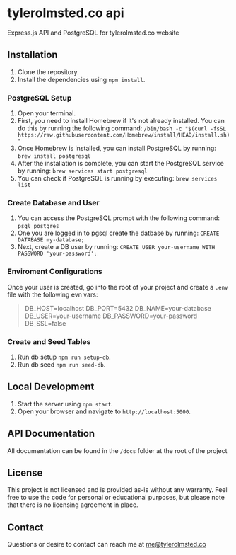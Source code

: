 # tylerolmsted.co api

Express.js API and PostgreSQL for tylerolmsted.co website

## Installation

1. Clone the repository.
2. Install the dependencies using `npm install`.

### PostgreSQL Setup
1. Open your terminal.
2. First, you need to install Homebrew if it's not already installed. You can do this by running the following command: `/bin/bash -c "$(curl -fsSL https://raw.githubusercontent.com/Homebrew/install/HEAD/install.sh)"`
3. Once Homebrew is installed, you can install PostgreSQL by running: `brew install postgresql`
4. After the installation is complete, you can start the PostgreSQL service by running: `brew services start postgresql`
5. You can check if PostgreSQL is running by executing: `brew services list`

### Create Database and User
1. You can access the PostgreSQL prompt with the following command: `psql postgres`
2. One you are logged in to pgsql create the datbase by running: `CREATE DATABASE my-database;`
3. Next, create a DB user by running: `CREATE USER your-username WITH PASSWORD 'your-password';`

### Enviroment Configurations

Once your user is created, go into the root of your project and create a `.env` file with the following evn vars:
> DB_HOST=localhost
> DB_PORT=5432
> DB_NAME=your-database
> DB_USER=your-username
> DB_PASSWORD=your-password
> DB_SSL=false

### Create and Seed Tables

1. Run db setup `npm run setup-db`.
2. Run db seed `npm run seed-db`.

## Local Development
1. Start the server using `npm start`.
2. Open your browser and navigate to `http://localhost:5000`.

## API Documentation

All documentation can be found in the `/docs` folder at the root of the project


## License

This project is not licensed and is provided as-is without any warranty. Feel free to use the code for personal or educational purposes, but please note that there is no licensing agreement in place.

## Contact

Questions or desire to contact can reach me at me@tylerolmsted.co
